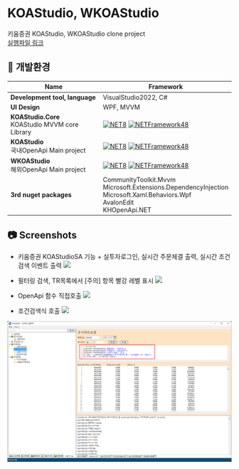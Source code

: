# KOAStudio, WKOAStudio

키움증권 KOAStudio, WKOAStudio clone project
<br/>
[실행파일 링크](https://github.com/terapark/KOAStudio/releases)

## 📁 개발환경

| Name                                                                                         | Framework                                                                                                                                                                                                                                                                                                                                                                                                                                                                                                                                                                                                                                                                                                                                                                                                                                                                       |
| -------------------------------------------------------------------------------------------- | ------------------------------------------------------------------------------------------------------------------------------------------------------------------------------------------------------------------------------------------------------------------------------------------------------------------------------------------------------------------------------------------------------------------------------------------------------------------------------------------------------------------------------------------------------------------------------------------------------------------------------------------------------------------------------------------------------------------------------------------------------------------------------------------------------------------------------------------------------------------------------- |
| **Development tool, language**          |VisualStudio2022, C# |
| **UI Design**          |WPF, MVVM |
| **KOAStudio.Core**<br />KOAStudio MVVM core Library          |[![NET8](https://img.shields.io/badge/.NET-8.0-brightgreen)](https://github.com/terapark/KOAStudio/blob/master/src/KOAStudio.Core/KOAStudio.Core.csproj)  [![NETFramework48](https://img.shields.io/badge/.NET%20Framework-4.8-brightgreen)](https://github.com/terapark/KOAStudio/blob/master/src/KOAStudio.Core/KOAStudio.Core.csproj) |
| **KOAStudio**<br />국내OpenApi Main project          |[![NET8](https://img.shields.io/badge/.NET-8.0-brightgreen)](https://github.com/terapark/KOAStudio/blob/master/src/KOAStudio/KOAStudio.csproj)  [![NETFramework48](https://img.shields.io/badge/.NET%20Framework-4.8-brightgreen)](https://github.com/terapark/KOAStudio/blob/master/src/KOAStudio/KOAStudio.csproj) |
| **WKOAStudio**<br />해외OpenApi Main project          |[![NET8](https://img.shields.io/badge/.NET-8.0-brightgreen)](https://github.com/terapark/KOAStudio/blob/master/src/WKOAStudio/WKOAStudio.csproj)  [![NETFramework48](https://img.shields.io/badge/.NET%20Framework-4.8-brightgreen)](https://github.com/terapark/KOAStudio/blob/master/src/WKOAStudio/WKOAStudio.csproj) |
| **3rd nuget packages**          |CommunityToolkit.Mvvm<br />Microsoft.Extensions.DependencyInjection<br />Microsoft.Xaml.Behaviors.Wpf<br />AvalonEdit<br />KHOpenApi.NET |

## 📷 Screenshots
* 키움증권 KOAStudioSA 기능 + 실투자로그인, 실시간 주문체결 출력, 실시간 조건검색 이벤트 출력
![](./img/run-001.png)

* 필터링 검색, TR목록에서 [주의] 항목 빨강 레벨 표시
![](./img/run-002.png)

* OpenApi 함수 직접호출
![](./img/run-003.png)

* 조건검색식 호출
![](./img/run-004.png)

![](./img/run-005.png)

